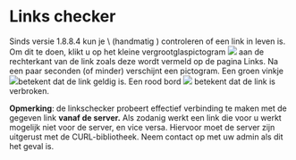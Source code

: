 # Links checker

Sinds versie 1.8.8.4 kun je \ (handmatig \) controleren of een link in leven is. Om dit te doen, klikt u op het kleine vergrootglaspictogram ![](../../.gitbook/assets/graphics223%20%281%29.png) aan de rechterkant van de link zoals deze wordt vermeld op de pagina Links. Na een paar seconden \(of minder\) verschijnt een pictogram. Een groen vinkje ![](../../.gitbook/assets/graphics224%20%281%29.png)betekent dat de link geldig is. Een rood bord ![](../../.gitbook/assets/graphics225%20%281%29.gif) betekent dat de link is verbroken.

**Opmerking**: de linkschecker probeert effectief verbinding te maken met de gegeven link **vanaf de server.** Als zodanig werkt een link die voor u werkt mogelijk niet voor de server, en vice versa. Hiervoor moet de server zijn uitgerust met de CURL-bibliotheek. Neem contact op met uw admin als dit het geval is.

